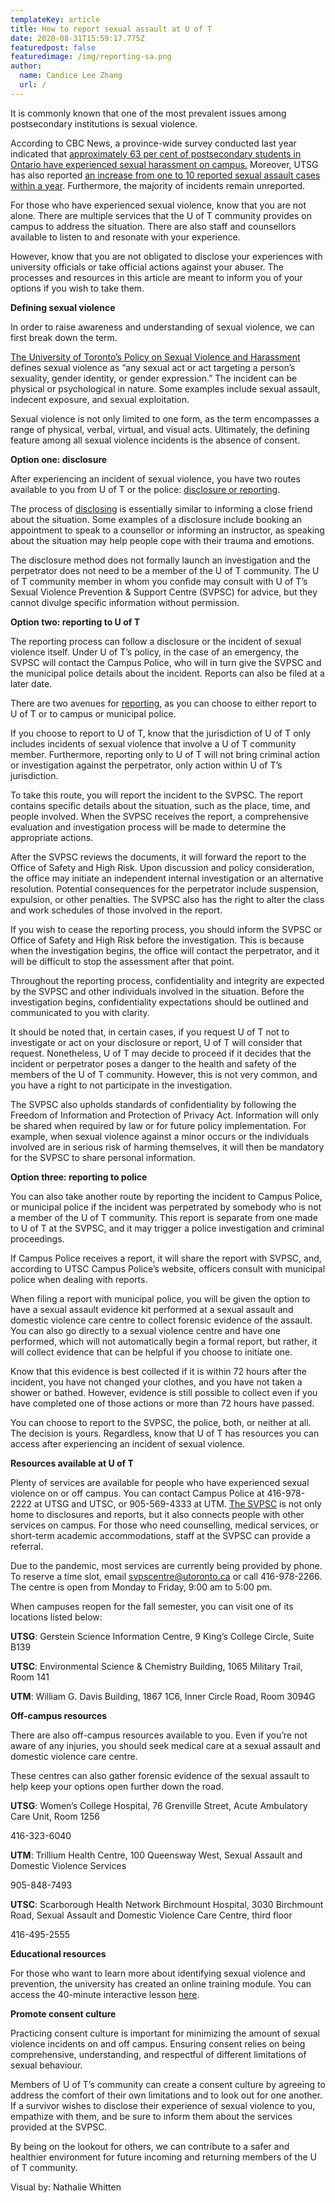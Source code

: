 ```yaml
---
templateKey: article
title: How to report sexual assault at U of T
date: 2020-08-31T15:59:17.775Z
featuredpost: false
featuredimage: /img/reporting-sa.png
author:
  name: Candice Lee Zhang
  url: /
---
```

<!--StartFragment-->



It is commonly known that one of the most prevalent issues among postsecondary institutions is sexual violence.

According to CBC News, a province-wide survey conducted last year indicated that [approximately 63 per cent of postsecondary students in Ontario have experienced sexual harassment on campus.](https://www.cbc.ca/news/canada/toronto/ont-campus-sexual-assault-1.5062892) Moreover, UTSG has also reported [an increase from one to 10 reported sexual assault cases within a year](https://thevarsity.ca/2020/07/17/2019-campus-police-reports-show-increase-in-reported-sexual-assault-at-utsg/). Furthermore, the majority of incidents remain unreported.

For those who have experienced sexual violence, know that you are not alone. There are multiple services that the U of T community provides on campus to address the situation. There are also staff and counsellors available to listen to and resonate with your experience.

However, know that you are not obligated to disclose your experiences with university officials or take official actions against your abuser. The processes and resources in this article are meant to inform you of your options if you wish to take them.

**Defining sexual violence**

In order to raise awareness and understanding of sexual violence, we can first break down the term.

[The University of Toronto’s Policy on Sexual Violence and Harassment](https://www.viceprovoststudents.utoronto.ca/wp-content/uploads/Student-SV-Policy-Companion-Guide-Jan2019.pdf) defines sexual violence as “any sexual act or act targeting a person’s sexuality, gender identity, or gender expression.” The incident can be physical or psychological in nature. Some examples include sexual assault, indecent exposure, and sexual exploitation.

Sexual violence is not only limited to one form, as the term encompasses a range of physical, verbal, virtual, and visual acts. Ultimately, the defining feature among all sexual violence incidents is the absence of consent.

**Option one: disclosure**

After experiencing an incident of sexual violence, you have two routes available to you from U of T or the police: [disclosure or reporting](https://www.svpscentre.utoronto.ca/support/disclose-or-report/).

The process of [disclosing](https://www.viceprovoststudents.utoronto.ca/wp-content/uploads/Student-SV-Policy-Companion-Guide-Jan2019.pdf) is essentially similar to informing a close friend about the situation. Some examples of a disclosure include booking an appointment to speak to a counsellor or informing an instructor, as speaking about the situation may help people cope with their trauma and emotions.

The disclosure method does not formally launch an investigation and the perpetrator does not need to be a member of the U of T community. The U of T community member in whom you confide may consult with U of T’s Sexual Violence Prevention & Support Centre (SVPSC) for advice, but they cannot divulge specific information without permission.

**Option two: reporting to U of T**

The reporting process can follow a disclosure or the incident of sexual violence itself. Under U of T’s policy, in the case of an emergency, the SVPSC will contact the Campus Police, who will in turn give the SVPSC and the municipal police details about the incident. Reports can also be filed at a later date.

There are two avenues for [reporting](https://governingcouncil.utoronto.ca/secretariat/policies/sexual-violence-and-sexual-harassment-policy-december-12-2019), as you can choose to either report to U of T or to campus or municipal police.

If you choose to report to U of T, know that the jurisdiction of U of T only includes incidents of sexual violence that involve a U of T community member. Furthermore, reporting only to U of T will not bring criminal action or investigation against the perpetrator, only action within U of T’s jurisdiction.

To take this route, you will report the incident to the SVPSC. The report contains specific details about the situation, such as the place, time, and people involved. When the SVPSC receives the report, a comprehensive evaluation and investigation process will be made to determine the appropriate actions.

After the SVPSC reviews the documents, it will forward the report to the Office of Safety and High Risk. Upon discussion and policy consideration, the office may initiate an independent internal investigation or an alternative resolution. Potential consequences for the perpetrator include suspension, expulsion, or other penalties. The SVPSC also has the right to alter the class and work schedules of those involved in the report.

If you wish to cease the reporting process, you should inform the SVPSC or Office of Safety and High Risk before the investigation. This is because when the investigation begins, the office will contact the perpetrator, and it will be difficult to stop the assessment after that point.

Throughout the reporting process, confidentiality and integrity are expected by the SVPSC and other individuals involved in the situation. Before the investigation begins, confidentiality expectations should be outlined and communicated to you with clarity.

It should be noted that, in certain cases, if you request U of T not to investigate or act on your disclosure or report, U of T will consider that request. Nonetheless, U of T may decide to proceed if it decides that the incident or perpetrator poses a danger to the health and safety of the members of the U of T community. However, this is not very common, and you have a right to not participate in the investigation.

The SVPSC also upholds standards of confidentiality by following the Freedom of Information and Protection of Privacy Act. Information will only be shared when required by law or for future policy implementation. For example, when sexual violence against a minor occurs or the individuals involved are in serious risk of harming themselves, it will then be mandatory for the SVPSC to share personal information.

**Option three: reporting to police**

You can also take another route by reporting the incident to Campus Police, or municipal police if the incident was perpetrated by somebody who is not a member of the U of T community. This report is separate from one made to U of T at the SVPSC, and it may trigger a police investigation and criminal proceedings.

If Campus Police receives a report, it will share the report with SVPSC, and, according to UTSC Campus Police’s website, officers consult with municipal police when dealing with reports.

When filing a report with municipal police, you will be given the option to have a sexual assault evidence kit performed at a sexual assault and domestic violence care centre to collect forensic evidence of the assault. You can also go directly to a sexual violence centre and have one performed, which will not automatically begin a formal report, but rather, it will collect evidence that can be helpful if you choose to initiate one.

Know that this evidence is best collected if it is within 72 hours after the incident, you have not changed your clothes, and you have not taken a shower or bathed. However, evidence is still possible to collect even if you have completed one of those actions or more than 72 hours have passed.

You can choose to report to the SVPSC, the police, both, or neither at all. The decision is yours. Regardless, know that U of T has resources you can access after experiencing an incident of sexual violence.

**Resources available at U of T**

Plenty of services are available for people who have experienced sexual violence on or off campus. You can contact Campus Police at 416-978-2222 at UTSG and UTSC, or 905-569-4333 at UTM. [The SVPSC](https://www.svpscentre.utoronto.ca/) is not only home to disclosures and reports, but it also connects people with other services on campus. For those who need counselling, medical services, or short-term academic accommodations, staff at the SVPSC can provide a referral.

Due to the pandemic, most services are currently being provided by phone. To reserve a time slot, email [svpscentre@utoronto.ca](mailto:svpscentre@utoronto.ca) or call 416-978-2266. The centre is open from Monday to Friday, 9:00 am to 5:00 pm.

When campuses reopen for the fall semester, you can visit one of its locations listed below:

**UTSG**: Gerstein Science Information Centre, 9 King’s College Circle, Suite B139

**UTSC**: Environmental Science & Chemistry Building, 1065 Military Trail, Room 141

**UTM**: William G. Davis Building, 1867 1C6, Inner Circle Road, Room 3094G

**Off-campus resources**

There are also off-campus resources available to you. Even if you’re not aware of any injuries, you should seek medical care at a sexual assault and domestic violence care centre.

These centres can also gather forensic evidence of the sexual assault to help keep your options open further down the road.

**UTSG**: Women’s College Hospital, 76 Grenville Street, Acute Ambulatory Care Unit, Room 1256

416-323-6040

**UTM**: Trillium Health Centre, 100 Queensway West, Sexual Assault and Domestic Violence Services

905-848-7493

**UTSC**: Scarborough Health Network Birchmount Hospital, 3030 Birchmount Road, Sexual Assault and Domestic Violence Care Centre, third floor

416-495-2555

**Educational resources**

For those who want to learn more about identifying sexual violence and prevention, the university has created an online training module. You can access the 40-minute interactive lesson [here](https://www.svpscentre.utoronto.ca/learn/training/).

**Promote consent culture**

Practicing consent culture is important for minimizing the amount of sexual violence incidents on and off campus. Ensuring consent relies on being comprehensive, understanding, and respectful of different limitations of sexual behaviour.

Members of U of T’s community can create a consent culture by agreeing to address the comfort of their own limitations and to look out for one another. If a survivor wishes to disclose their experience of sexual violence to you, empathize with them, and be sure to inform them about the services provided at the SVPSC.

By being on the lookout for others, we can contribute to a safer and healthier environment for future incoming and returning members of the U of T community.

Visual by: Nathalie Whitten
<!--EndFragment-->